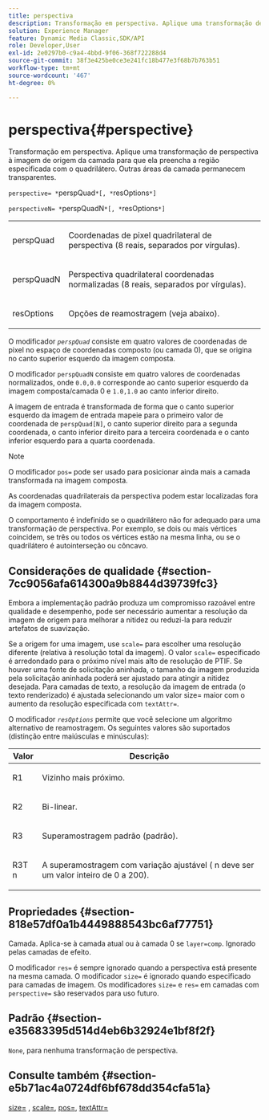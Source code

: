 ```yaml
---
title: perspectiva
description: Transformação em perspectiva. Aplique uma transformação de perspectiva à imagem de origem da camada para que ela preencha a região especificada com o quadrilátero. Outras áreas da camada permanecem transparentes.
solution: Experience Manager
feature: Dynamic Media Classic,SDK/API
role: Developer,User
exl-id: 2e0297b0-c9a4-4bbd-9f06-368f722288d4
source-git-commit: 38f3e425be0ce3e241fc18b477e3f68b7b763b51
workflow-type: tm+mt
source-wordcount: '467'
ht-degree: 0%

---
```


# perspectiva{#perspective}

Transformação em perspectiva. Aplique uma transformação de perspectiva à imagem de origem da camada para que ela preencha a região especificada com o quadrilátero. Outras áreas da camada permanecem transparentes.

`perspective= *`perspQuad`*[, *`resOptions`*]`

`perspectiveN= *`perspQuadN`*[, *`resOptions`*]`

<table id="simpletable_4BD38BBF53964F7D97B9E58914C97B3F"> 
 <tr class="strow"> 
  <td class="stentry"> <p><span class="varname"> perspQuad</span> </p></td> 
  <td class="stentry"> <p>Coordenadas de pixel quadrilateral de perspectiva (8 reais, separados por vírgulas). </p></td> 
 </tr> 
 <tr class="strow"> 
  <td class="stentry"> <p><span class="varname"> perspQuadN</span> </p></td> 
  <td class="stentry"> <p>Perspectiva quadrilateral coordenadas normalizadas (8 reais, separados por vírgulas). </p></td> 
 </tr> 
 <tr class="strow"> 
  <td class="stentry"> <p><span class="varname">resOptions</span> </p></td> 
  <td class="stentry"> <p>Opções de reamostragem (veja abaixo). </p></td> 
 </tr> 
</table>

O modificador *`perspQuad`* consiste em quatro valores de coordenadas de pixel no espaço de coordenadas composto (ou camada 0), que se origina no canto superior esquerdo da imagem composta.

O modificador `perspQuadN` consiste em quatro valores de coordenadas normalizados, onde `0.0,0.0` corresponde ao canto superior esquerdo da imagem composta/camada 0 e `1.0,1.0` ao canto inferior direito.

A imagem de entrada é transformada de forma que o canto superior esquerdo da imagem de entrada mapeie para o primeiro valor de coordenada de `perspQuad[N]`, o canto superior direito para a segunda coordenada, o canto inferior direito para a terceira coordenada e o canto inferior esquerdo para a quarta coordenada.

>[!NOTE]
>
>O modificador `pos=` pode ser usado para posicionar ainda mais a camada transformada na imagem composta.

As coordenadas quadrilaterais da perspectiva podem estar localizadas fora da imagem composta.

O comportamento é indefinido se o quadrilátero não for adequado para uma transformação de perspectiva. Por exemplo, se dois ou mais vértices coincidem, se três ou todos os vértices estão na mesma linha, ou se o quadrilátero é autointerseção ou côncavo.

## Considerações de qualidade {#section-7cc9056afa614300a9b8844d39739fc3}

Embora a implementação padrão produza um compromisso razoável entre qualidade e desempenho, pode ser necessário aumentar a resolução da imagem de origem para melhorar a nitidez ou reduzi-la para reduzir artefatos de suavização.

Se a origem for uma imagem, use `scale=` para escolher uma resolução diferente (relativa à resolução total da imagem). O valor `scale=` especificado é arredondado para o próximo nível mais alto de resolução de PTIF. Se houver uma fonte de solicitação aninhada, o tamanho da imagem produzida pela solicitação aninhada poderá ser ajustado para atingir a nitidez desejada. Para camadas de texto, a resolução da imagem de entrada (o texto renderizado) é ajustada selecionando um valor size= maior com o aumento da resolução especificada com `textAttr=`.

O modificador *`resOptions`* permite que você selecione um algoritmo alternativo de reamostragem. Os seguintes valores são suportados (distinção entre maiúsculas e minúsculas):

<table id="table_0F20007986324E228096888ED37219C0"> 
 <thead> 
  <tr> 
   <th class="entry"> <b> Valor</b> </th> 
   <th class="entry"> <b> Descrição</b> </th> 
  </tr> 
 </thead>
 <tbody> 
  <tr> 
   <td> <p> <span class="codeph"> R1</span> </p> </td> 
   <td> <p> Vizinho mais próximo. </p> </td> 
  </tr> 
  <tr> 
   <td> <p> <span class="codeph"> R2</span> </p> </td> 
   <td> <p> Bi-linear. </p> </td> 
  </tr> 
  <tr> 
   <td> <p> <span class="codeph"> R3</span> </p> </td> 
   <td> <p> Superamostragem padrão (padrão). </p> </td> 
  </tr> 
  <tr> 
   <td> <p> <span class="codeph">R3T<span class="varname"> n</span></span> </p> </td> 
   <td> <p> A superamostragem com variação ajustável (<span class="varname"> n</span> deve ser um valor inteiro de 0 a 200). </p> </td> 
  </tr> 
 </tbody> 
</table>

## Propriedades {#section-818e57df0a1b4449888543bc6af77751}

Camada. Aplica-se à camada atual ou à camada 0 se `layer=comp`. Ignorado pelas camadas de efeito.

O modificador `res=` é sempre ignorado quando a perspectiva está presente na mesma camada. O modificador `size=` é ignorado quando especificado para camadas de imagem. Os modificadores `size=` e `res=` em camadas com `perspective=` são reservados para uso futuro.

## Padrão {#section-e35683395d514d4eb6b32924e1bf8f2f}

`None`, para nenhuma transformação de perspectiva.

## Consulte também {#section-e5b71ac4a0724df6bf678dd354cfa51a}

[size=](../../../../../is-api/http-ref/image-serving-api-ref/c-http-protocol-reference/c-data-types/r-size.md#reference-04d383f32c7b4003bed9978cb854747b) , [scale=](../../../../../is-api/http-ref/image-serving-api-ref/c-http-protocol-reference/c-command-reference/r-is-http-scale.md#reference-098c30cea1764f189e6f7c7e400cc065), [pos=](../../../../../is-api/http-ref/image-serving-api-ref/c-http-protocol-reference/c-command-reference/r-pos.md#reference-65de948f4b404f1182b22119ca332143), [textAttr=](../../../../../is-api/http-ref/image-serving-api-ref/c-http-protocol-reference/c-command-reference/r-textattr.md#reference-ff00484fa3244286abeff34911f7ec0d)
